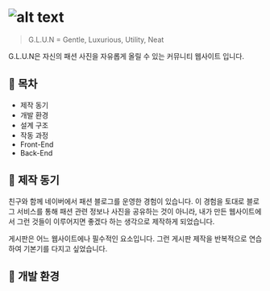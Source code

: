 # ![alt text](https://github.com/fashionimatt/Spring-JAVA-BBS-G.L.U.N/blob/master/WebContent/resources/image/glun_logo.png "GLUN logo")

> G.L.U.N = Gentle, Luxurious, Utility, Neat

G.L.U.N은 자신의 패션 사진을 자유롭게 올릴 수 있는 커뮤니티 웹사이트 입니다.


## :page_facing_up: 목차

* 제작 동기
* 개발 환경
* 설계 구조
* 작동 과정
* Front-End
* Back-End


## :speech_balloon: 제작 동기

친구와 함께 네이버에서 패션 블로그를 운영한 경험이 있습니다. 이 경험을 토대로 블로그 서비스를 통해 패션 관련 정보나 사진을 공유하는 것이 아니라, 내가 만든 웹사이트에서 그런 것들이 이루어지면 좋겠다 하는 생각으로 제작하게 되었습니다.

게시판은 어느 웹사이트에나 필수적인 요소입니다. 그런 게시판 제작을 반복적으로 연습하여 기본기를 다지고 싶었습니다.


## :wrench: 개발 환경
